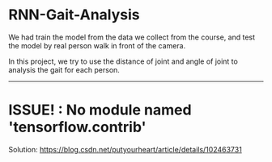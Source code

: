 # RNN-Gait-Analysis

We had train the model from the data we collect from the course, and test the model by real person walk in front of the camera.

In this project, we try to use the distance of joint and angle of joint to analysis the gait for each person.

---
# ISSUE! :  No module named 'tensorflow.contrib'
Solution: https://blog.csdn.net/putyourheart/article/details/102463731

